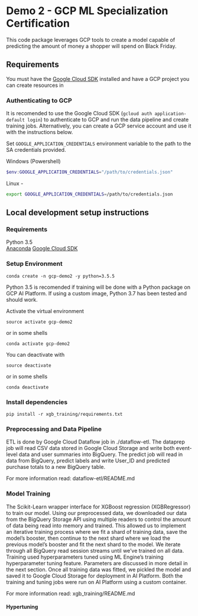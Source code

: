 # Demo 2 - GCP ML Specialization Certification

This code package leverages GCP tools to create a model capable of predicting the amount of money a shopper will spend on Black Friday.

## Requirements

You must have the [Google Cloud SDK](https://cloud.google.com/sdk/docs/quickstarts) installed and have a GCP project you can create resources in

### Authenticating to GCP

It is recomended to use the Google Cloud SDK (`gcloud auth application-default login`) to authenticate to GCP and run the data pipeline and create training jobs. Alternatively, you can create a GCP service account and use it with the instructions below.


Set `GOOGLE_APPLICATION_CREDENTIALS` environment variable to the path to the SA credentials provided.  

Windows (Powershell)
```powershell
$env:GOOGLE_APPLICATION_CREDENTIALS="/path/to/credentials.json"
```

Linux -
```bash
export GOOGLE_APPLICATION_CREDENTIALS=/path/to/credentials.json
```

## Local development setup instructions

### Requirements
Python 3.5  
[Anaconda](https://docs.anaconda.com/anaconda/install/)
[Google Cloud SDK](https://cloud.google.com/sdk/docs/quickstarts)

### Setup Environment
```
conda create -n gcp-demo2 -y python=3.5.5
```

Python 3.5 is recomended if training will be done with a Python package on GCP AI Platform. If using a custom image, Python 3.7 has been tested and should work.

Activate the virtual environment
```
source activate gcp-demo2
```
or in some shells
```
conda activate gcp-demo2
```
You can deactivate with
```
source deactivate
```
or in some shells
```
conda deactivate
```

### Install dependencies

```
pip install -r xgb_training/requirements.txt
```

### Preprocessing and Data Pipeline
ETL is done by Google Cloud Dataflow job in ./dataflow-etl. The dataprep job will read CSV data stored in Google Cloud Storage and write both event-level data and user summaries into BigQuery. The predict job will read in data from BigQuery, predict labels and write User_ID and predicted purchase totals to a new BigQuery table.

For more information read: dataflow-etl/README.md

### Model Training
The Scikit-Learn wrapper interface for XGBoost regression (XGBRegressor) to train our model. Using our preprocessed data, we downloaded our data from the BigQuery Storage API using multiple readers to control the amount of data being read into memory and trained. This allowed us to implement an iterative training process where we fit a shard of training data, save the model’s booster, then continue to the next shard where we load the previous model’s booster and fit the next shard to the model. We iterate through all BigQuery read session streams until we’ve trained on all data. Training used hyperparameters tuned using ML Engine’s training hyperparameter tuning feature. Parameters are discussed in more detail in the next section. Once all training data was fitted, we pickled the model and saved it to Google Cloud Storage for deployment in AI Platform. Both the training and tuning jobs were run on AI Platform using a custom container.

For more information read: xgb_training/README.md

#### Hypertuning

